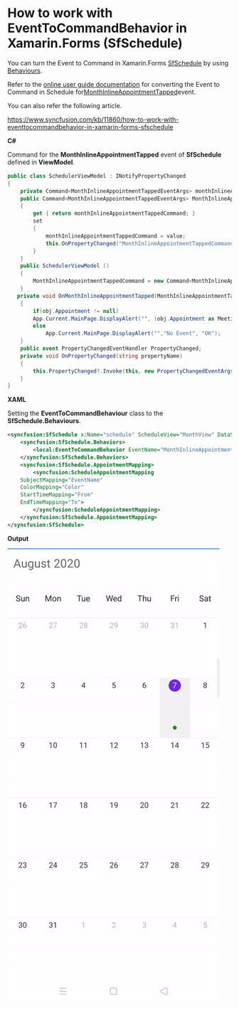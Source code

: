 # How to work with EventToCommandBehavior in Xamarin.Forms (SfSchedule)

You can turn the Event to Command in Xamarin.Forms [SfSchedule](https://help.syncfusion.com/xamarin/scheduler/getting-started) by using [Behaviours](https://docs.microsoft.com/en-us/xamarin/xamarin-forms/app-fundamentals/behaviors/).

Refer to the [online user guide documentation](https://docs.microsoft.com/en-us/samples/xamarin/xamarin-forms-samples/behaviors-eventtocommandbehavior/) for converting the Event to Command in Schedule for[MonthInlineAppointmentTapped](https://help.syncfusion.com/cr/cref_files/xamarin/Syncfusion.SfSchedule.XForms~Syncfusion.SfSchedule.XForms.MonthInlineAppointmentTappedEventArgs.html)event.

You can also refer the following article.

https://www.syncfusion.com/kb/11860/how-to-work-with-eventtocommandbehavior-in-xamarin-forms-sfschedule


**C#**

Command for the **MonthInlineAppointmentTapped**  event of  **SfSchedule**  defined in  **ViewModel**.

``` c#
public class SchedulerViewModel : INotifyPropertyChanged
{
    private Command<MonthInlineAppointmentTappedEventArgs> monthInlineAppointmentTappedCommand;
    public Command<MonthInlineAppointmentTappedEventArgs> MonthInlineAppointmentTappedCommand
    {
        get { return monthInlineAppointmentTappedCommand; }
        set
        {
            monthInlineAppointmentTappedCommand = value;
            this.OnPropertyChanged("MonthInlineAppointmentTappedCommand");
        }
    }
    public SchedulerViewModel ()
    {
        MonthInlineAppointmentTappedCommand = new Command<MonthInlineAppointmentTappedEventArgs>(OnMonthInlineAppointmentTapped);
    }
   private void OnMonthInlineAppointmentTapped(MonthInlineAppointmentTappedEventArgs obj)
    {
        if(obj.Appointment != null)
        App.Current.MainPage.DisplayAlert("", (obj.Appointment as Meeting).EventName.ToString(), "OK");
        else
            App.Current.MainPage.DisplayAlert("","No Event", "OK");
    }
    public event PropertyChangedEventHandler PropertyChanged;
    private void OnPropertyChanged(string propertyName)
    {
        this.PropertyChanged?.Invoke(this, new PropertyChangedEventArgs(propertyName));
    }
}
```
**XAML**

Setting the **EventToCommandBehaviour** class to the **SfSchedule.Behaviours**.

``` xml
<syncfusion:SfSchedule x:Name="schedule" ScheduleView="MonthView" DataSource="{Binding Meetings}" ShowAppointmentsInline="true" >
    <syncfusion:SfSchedule.Behaviors>
        <local:EventToCommandBehavior EventName="MonthInlineAppointmentTapped" Command="{Binding MonthInlineAppointmentTappedCommand}" />
    </syncfusion:SfSchedule.Behaviors>
    <syncfusion:SfSchedule.AppointmentMapping>
        <syncfusion:ScheduleAppointmentMapping
	SubjectMapping="EventName" 
	ColorMapping="Color"
	StartTimeMapping="From"
	EndTimeMapping="To">
        </syncfusion:ScheduleAppointmentMapping>
    </syncfusion:SfSchedule.AppointmentMapping>
</syncfusion:SfSchedule>
```
**Output**

![EventToCommandSchedule](https://github.com/SyncfusionExamples/eventtocommand-behavior-schedule-xamarin/blob/master/ScreenShot/EventToCommandSchedule.gif)
